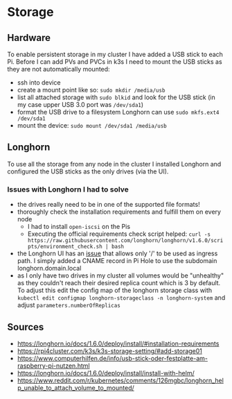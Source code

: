 # Storage

## Hardware

To enable persistent storage in my cluster I have added a USB stick to each Pi.
Before I can add PVs and PVCs in k3s I need to mount the USB sticks as they are
not automatically mounted:

- ssh into device
- create a mount point like so: `sudo mkdir /media/usb`
- list all attached storage with `sudo blkid` and look for the USB stick (in my
  case upper USB 3.0 port was `/dev/sda1`)
- format the USB drive to a filesystem Longhorn can use
  `sudo mkfs.ext4 /dev/sda1`
- mount the device: `sudo mount /dev/sda1 /media/usb`

## Longhorn

To use all the storage from any node in the cluster I installed Longhorn and
configured the USB sticks as the only drives (via the UI).

### Issues with Longhorn I had to solve

- the drives really need to be in one of the supported file formats!
- thoroughly check the installation requirements and fulfill them on every node
  - I had to install `open-iscsi` on the Pis
  - Executing the official requirements check script helped:
    `curl -s https://raw.githubusercontent.com/longhorn/longhorn/v1.6.0/scripts/environment_check.sh | bash`
- the Longhorn UI has an
  [issue](https://github.com/longhorn/longhorn/issues/1745) that allows only '/'
  to be used as ingress path. I simply added a CNAME record in Pi Hole to use
  the subdomain longhorn.domain.local
- as I only have two drives in my cluster all volumes would be "unhealthy" as
  they couldn't reach their desired replica count which is 3 by default. To
  adjust this edit the config map of the longhorn storage class with
  `kubectl edit configmap longhorn-storageclass -n longhorn-system` and adjust
  `parameters.numberOfReplicas`

## Sources

- https://longhorn.io/docs/1.6.0/deploy/install/#installation-requirements
- https://rpi4cluster.com/k3s/k3s-storage-setting/#add-storage01
- https://www.computerhilfen.de/info/usb-stick-oder-festplatte-am-raspberry-pi-nutzen.html
- https://longhorn.io/docs/1.6.0/deploy/install/install-with-helm/
- https://www.reddit.com/r/kubernetes/comments/126mgbc/longhorn_help_unable_to_attach_volume_to_mounted/
